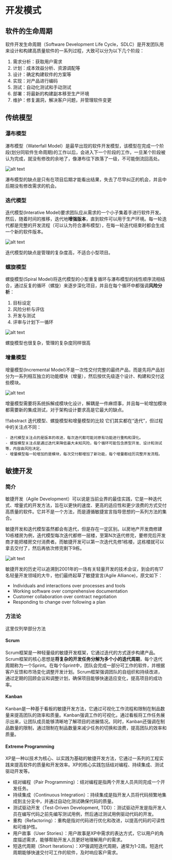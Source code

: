 # 开发模式

## 软件的生命周期

软件开发生命周期（Software Development Life Cycle，SDLC）是开发团队用来设计和构建高质量软件的一系列过程，大致可以分为以下几个阶段：

1. 需求分析：获取用户需求
2. 计划：成本效益分析、资源调配等
3. 设计：确定构建软件的方案等
4. 实现：对产品进行编码
5. 测试：自动化测试和手动测试
6. 部署：将最新的构建副本移至生产环境
7. 维护：修复漏洞，解决客户问题，并管理软件变更

## 传统模型

### 瀑布模型

瀑布模型（Waterfall Model）是最早出现的软件开发模型，该模型在完成一个阶段(划分同软件生命周期)的工作以后，会进入下一个阶段的工作，一旦某个阶段被认为完成，就没有修改的余地了，像瀑布往下跌落了一级，不可能倒流回高处。

![alt text](images/waterfall_model.png)

瀑布模型的缺点是只有在项目后期才能看出结果，失去了尽早纠正的机会，并且中后期没有修改需求的机会。

### 迭代模型

迭代模型(Interative Model)要求团队应从需求的一个小子集着手进行软件开发。然后，随着时间的推移，迭代地**增强版本**，直到软件可以用于生产环境。每一轮迭代都是完整的开发流程（可以认为符合瀑布模型），在每一轮迭代结束时都会生成一个新的软件版本。

![alt text](images/interative_model.png)

迭代模型的缺点是管理的复杂度高，不适合小型项目。

### 螺旋模型

螺旋模型(Spiral Model)将迭代模型的小型重复循环与瀑布模型的线性顺序流相结合，通过反复的循环（螺旋）来逐步深化项目，并且在每个循环中都强调**风险分析**：

1. 目标设定
2. 风险分析与评估
3. 开发与测试
4. 评审与计划下一循环

![alt text](images/spiral_model.png)

螺旋模型也很复杂，管理的复杂度同样很高

### 增量模型

增量模型(Incremental Model)不是一次性交付完整的最终产品，而是先将产品划分为一系列相互独立的功能模块（增量），然后按优先级逐个设计、构建和交付这些模块。

![alt text](images/incremental_model.png)

增量模型需要将系统拆解成模块化设计，解耦是一件麻烦事，并且每一轮增加模块都需要新的集成测试，对于架构设计要求高是它最大的缺点。

!!!abstract 迭代模型、螺旋模型和增量模型的比较
    它们其实都在“迭代”，但过程中的关注点不同：

    - 迭代模型关注点的是版本的改进，每次迭代都可能对原有功能进行重构和深化。
    - 螺旋模型关注点是通过迭代来降低最大未知风险，每个循环可能包含原型开发、设计和测试等，内容由风险决定。
    - 增量模型每一轮增加的是模块，每次交付都增加了新功能，每个增量都经历完整开发流程。

## 敏捷开发

### 简介

敏捷开发（Agile Development）可以说是当前业界的最佳实践，它是一种迭代式、增量式的开发方法，旨在以更快的速度、更高的适应性和更少浪费的方式交付高质量的软件。它并不是一个方法，而是遵循敏捷宣言指导思想的一系列方法的集合。

敏捷开发和迭代模型虽然都会有迭代，但是存在一定区别。以房地产开发商修建10栋楼房为例，迭代模型每次迭代都修一层楼，至第N次迭代修完，要修完后开发商才能把楼房交付消费者。而敏捷开发可以第一次迭代先修1栋楼，这栋楼就可以拿去交付了，然后再依次修完剩下9栋。

![alt text](images/agile_development.png)

敏捷开发的历史可以追溯到2001年的一场有关轻量开发的技术会议，到会的有17名轻量开发领域的大牛，他们最终起草了敏捷宣言(Agile Alliance)，原文如下：

- Individuals and interactions over processes and tools
- Working software over comprehensive documentation
- Customer collaboration over contract negotiation
- Responding to change over following a plan

### 方法论

这里仅列举部分方法

#### Scrum

Scrum框架是一种轻量级的敏捷开发框架，它通过迭代的方式逐步构建产品。Scrum框架的核心思想是**将复杂的开发任务分解为多个小的迭代周期**，每个迭代周期称为一个Sprint。在每个Sprint中，团队会完成一部分可工作的软件，并根据客户反馈和市场变化调整开发计划。Scrum框架强调团队的自组织和持续改进，通过定期的回顾会议和调整计划，确保项目能够快速适应变化，提高项目的成功率。

#### Kanban

Kanban是一种基于看板的敏捷开发方法，它通过可视化工作流程和限制在制品数量来提高团队的效率和质量。Kanban强调工作的可视化，通过看板将工作任务展示出来，让团队成员能够清晰地了解项目的进展情况。同时，Kanban还强调在制品数量的限制，通过限制在制品数量来减少任务的切换和浪费，提高团队的效率和质量。

#### Extreme Programming

XP是一种以技术为核心、以实践为基础的敏捷开发方法，它通过一系列的工程实践来提高软件的质量和开发效率。XP的核心实践包括结对编程、持续集成、测试驱动开发等。

- 结对编程（Pair Programming）：结对编程是指两个开发人员共同完成一个开发任务。
- 持续集成（Continuous Integration）：持续集成是指开发人员将代码频繁地集成到主分支中，并通过自动化测试确保代码的质量。
- 测试驱动开发（Test-Driven Development, TDD）：测试驱动开发是指开发人员在编写代码之前先编写测试用例，然后通过测试用例驱动代码的开发。
- 重构（Refactoring）：重构是指对代码进行优化和改进，以提高代码的可读性和可维护性。
- 用户故事（User Stories）：用户故事是XP中需求的表达方式，它以用户的角度描述需求，能够帮助开发人员更好地理解用户的需求。
- 短迭代周期（Short Iterations）：XP强调短迭代周期，通常为1-2周。短迭代周期能够快速交付可工作的软件，及时响应客户需求。